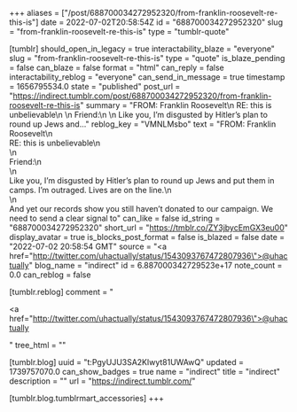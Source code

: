 +++
aliases = ["/post/688700034272952320/from-franklin-roosevelt-re-this-is"]
date = 2022-07-02T20:58:54Z
id = "688700034272952320"
slug = "from-franklin-roosevelt-re-this-is"
type = "tumblr-quote"

[tumblr]
should_open_in_legacy = true
interactability_blaze = "everyone"
slug = "from-franklin-roosevelt-re-this-is"
type = "quote"
is_blaze_pending = false
can_blaze = false
format = "html"
can_reply = false
interactability_reblog = "everyone"
can_send_in_message = true
timestamp = 1656795534.0
state = "published"
post_url = "https://indirect.tumblr.com/post/688700034272952320/from-franklin-roosevelt-re-this-is"
summary = "FROM: Franklin Roosevelt\n RE: this is unbelievable\n \n Friend:\n \n Like you, I’m disgusted by Hitler’s plan to round up Jews and..."
reblog_key = "VMNLMsbo"
text = "FROM: Franklin Roosevelt\n<br/>RE: this is unbelievable\n<br/>\n<br/>Friend:\n<br/>\n<br/>Like you, I’m disgusted by Hitler’s plan to round up Jews and put them in camps. I’m outraged. Lives are on the line.\n<br/>\n<br/>And yet our records show you still haven’t donated to our campaign. We need to send a clear signal to"
can_like = false
id_string = "688700034272952320"
short_url = "https://tmblr.co/ZY3jbycEmGX3eu00"
display_avatar = true
is_blocks_post_format = false
is_blazed = false
date = "2022-07-02 20:58:54 GMT"
source = "<a href=\"http://twitter.com/uhactually/status/1543093767472807936\">@uhactually</a>"
blog_name = "indirect"
id = 6.887000342729523e+17
note_count = 0.0
can_reblog = false

[tumblr.reblog]
comment = "<p><a href=\"http://twitter.com/uhactually/status/1543093767472807936\">@uhactually</a></p>"
tree_html = ""

[tumblr.blog]
uuid = "t:PgyUJU3SA2Klwyt81UWAwQ"
updated = 1739757070.0
can_show_badges = true
name = "indirect"
title = "indirect"
description = ""
url = "https://indirect.tumblr.com/"

[tumblr.blog.tumblrmart_accessories]
+++

